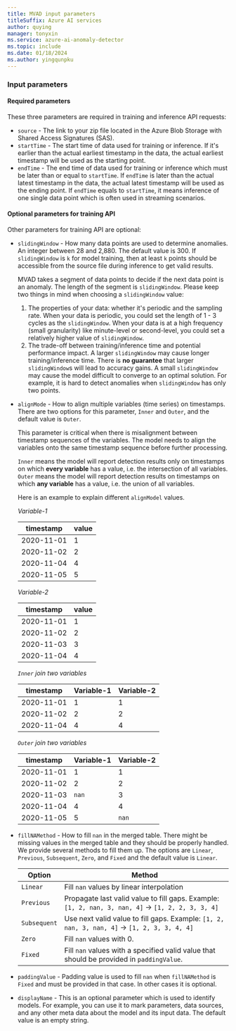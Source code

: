 ```yaml
---
title: MVAD input parameters
titleSuffix: Azure AI services
author: quying
manager: tonyxin
ms.service: azure-ai-anomaly-detector
ms.topic: include
ms.date: 01/18/2024
ms.author: yingqunpku
---
```


### Input parameters

#### Required parameters

These three parameters are required in training and inference API requests:

* `source` - The link to your zip file located in the Azure Blob Storage with Shared Access Signatures (SAS).
* `startTime` - The start time of data used for training or inference. If it's earlier than the actual earliest timestamp in the data, the actual earliest timestamp will be used as the starting point.
* `endTime` - The end time of data used for training or inference which must be later than or equal to `startTime`. If `endTime` is later than the actual latest timestamp in the data, the actual latest timestamp will be used as the ending point. If `endTime` equals to `startTime`, it means inference of one single data point which is often used in streaming scenarios.

#### Optional parameters for training API

Other parameters for training API are optional:

* `slidingWindow` - How many data points are used to determine anomalies. An integer between 28 and 2,880. The default value is 300. If `slidingWindow` is `k` for model training, then at least `k` points should be accessible from the source file during inference to get valid results.

    MVAD takes a segment of data points to decide if the next data point is an anomaly. The length of the segment is `slidingWindow`.
    Please keep two things in mind when choosing a `slidingWindow` value:
    1. The properties of your data: whether it's periodic and the sampling rate. When your data is periodic, you could set the length of 1 - 3 cycles as the `slidingWindow`. When your data is at a high frequency (small granularity) like minute-level or second-level, you could set a relatively higher value of `slidingWindow`.
    1. The trade-off between training/inference time and potential performance impact. A larger `slidingWindow` may cause longer training/inference time. There is **no guarantee** that larger `slidingWindow`s will lead to accuracy gains. A small `slidingWindow` may cause the model difficult to converge to an optimal solution. For example, it is hard to detect anomalies when `slidingWindow` has only two points.

* `alignMode` - How to align multiple variables (time series) on timestamps. There are two options for this parameter, `Inner` and `Outer`, and the default value is `Outer`.

    This parameter is critical when there is misalignment between timestamp sequences of the variables. The model needs to align the variables onto the same timestamp sequence before further processing.

    `Inner` means the model will report detection results only on timestamps on which **every variable** has a value, i.e. the intersection of all variables. `Outer` means the model will report detection results on timestamps on which **any variable** has a value, i.e. the union of all variables.

    Here is an example to explain different `alignModel` values.

    *Variable-1*

    |timestamp | value|
    ----------| -----|
    |2020-11-01| 1  
    |2020-11-02| 2  
    |2020-11-04| 4  
    |2020-11-05| 5

    *Variable-2*

    timestamp | value  
    --------- | -
    2020-11-01| 1  
    2020-11-02| 2  
    2020-11-03| 3  
    2020-11-04| 4

    *`Inner` join two variables*

    timestamp | Variable-1 | Variable-2
    ----------| - | -
    2020-11-01| 1 | 1
    2020-11-02| 2 | 2
    2020-11-04| 4 | 4

    *`Outer` join two variables*

    timestamp | Variable-1 | Variable-2
    --------- | - | -
    2020-11-01| 1 | 1
    2020-11-02| 2 | 2
    2020-11-03| `nan` | 3
    2020-11-04| 4 | 4
    2020-11-05| 5 | `nan`

* `fillNAMethod` - How to fill `nan` in the merged table. There might be missing values in the merged table and they should be properly handled. We provide several methods to fill them up. The options are `Linear`, `Previous`, `Subsequent`,  `Zero`, and `Fixed` and the default value is `Linear`.

    | Option     | Method                                                                                           |
    | ---------- | -------------------------------------------------------------------------------------------------|
    | `Linear`     | Fill `nan` values by linear interpolation                                                           |
    | `Previous`   | Propagate last valid value to fill gaps. Example: `[1, 2, nan, 3, nan, 4]` -> `[1, 2, 2, 3, 3, 4]` |
    | `Subsequent` | Use next valid value to fill gaps. Example: `[1, 2, nan, 3, nan, 4]` -> `[1, 2, 3, 3, 4, 4]`       |
    | `Zero`       | Fill `nan` values with 0.                                                                           |
    | `Fixed`      | Fill `nan` values with a specified valid value that should be provided in `paddingValue`.          |

* `paddingValue` - Padding value is used to fill `nan` when `fillNAMethod` is `Fixed` and must be provided in that case. In other cases it is optional.

* `displayName` - This is an optional parameter which is used to identify models. For example, you can use it to mark parameters, data sources, and any other meta data about the model and its input data. The default value is an empty string.
